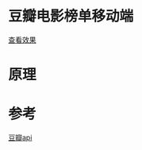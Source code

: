 # 豆瓣电影榜单移动端
[查看效果](https://wheadplus.github.io/projects-demo//js/%E8%B1%86%E7%93%A3%E7%94%B5%E5%BD%B1/doubanMovie2.0.html)
# 原理
# 参考
[豆瓣api](https://developers.douban.com/wiki/?title=movie_v2)